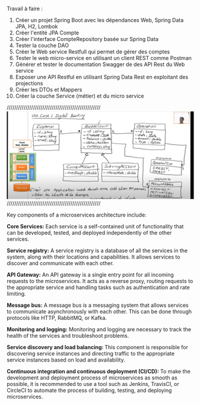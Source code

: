 Travail à faire :
1. Créer un projet Spring Boot avec les dépendances Web, Spring Data JPA, H2, Lombok
2. Créer l'entité JPA Compte
3. Créer l'interface CompteRepository basée sur Spring Data
4. Tester la couche DAO
5. Créer le Web service Restfull qui permet de gérer des comptes
6. Tester le web micro-service en utilisant un client REST comme Postman
7. Générer et tester le documentation Swagger de des API Rest du Web service
8. Exposer une API Restful en utilisant Spring Data Rest en exploitant des projections
9. Créer les DTOs et Mappers
10. Créer la couche Service (métier) et du micro service

//////////////////////////////////////////////////
<img src="Banking.png">
//////////////////////////////////////////////////

Key components of a microservices architecture include:

<b>Core Services:</b> Each service is a self-contained unit of functionality that can be developed, tested, and deployed independently of the other services.

<b>Service registry:</b> A service registry is a database of all the services in the system, along with their locations and capabilities. It allows services to discover and communicate with each other.

<b>API Gateway:</b> An API gateway is a single entry point for all incoming requests to the microservices. It acts as a reverse proxy, routing requests to the appropriate service and handling tasks such as authentication and rate limiting.

<b>Message bus:</b> A message bus is a messaging system that allows services to communicate asynchronously with each other. This can be done through protocols like HTTP, RabbitMQ, or Kafka.

<b>Monitoring and logging:</b> Monitoring and logging are necessary to track the health of the services and troubleshoot problems.

<b>Service discovery and load balancing: </b>This component is responsible for discovering service instances and directing traffic to the appropriate service instances based on load and availability.

<b>Continuous integration and continuous deployment (CI/CD):</b> To make the development and deployment process of microservices as smooth as possible, it is recommended to use a tool such as Jenkins, TravisCI, or CircleCI to automate the process of building, testing, and deploying microservices.
